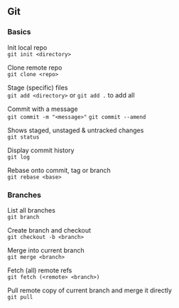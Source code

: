 ## Git

### Basics
Init local repo   
```git init <directory> ```

Clone remote repo   
```git clone <repo>```

Stage (specific) files    
```git add <directory>``` or ```git add .``` to add all

Commit with a message   
```git commit -m "<message>"```
```git commit --amend```

Shows staged, unstaged & untracked changes    
```git status```

Display commit history    
```git log```

Rebase onto commit, tag or branch   
```git rebase <base>```

### Branches

List all branches   
```git branch```

Create branch and checkout <branch>   
```git checkout -b <branch>```
  
Merge <branch> into current branch    
```git merge <branch>```
  
Fetch (all) remote refs   
```git fetch (<remote> <branch>)```
  
Pull remote copy of current branch and merge it directly    
```git pull```
  
  
